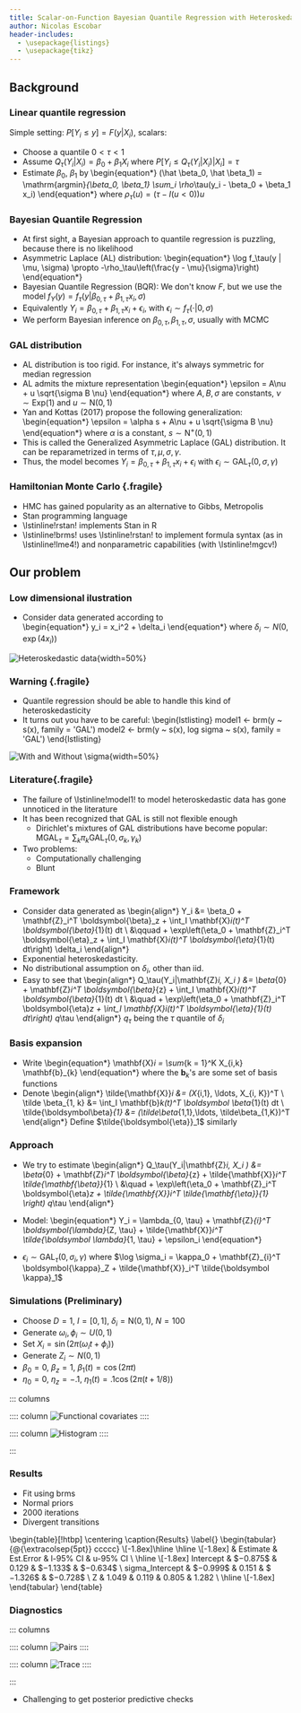 ```yaml
---
title: Scalar-on-Function Bayesian Quantile Regression with Heteroskedastic Data
author: Nicolas Escobar 
header-includes:
  - \usepackage{listings}
  - \usepackage{tikz}
---
```

<!-- 
# Project 1: BQR for Scalar-on-Function Regression with Heteroskedastic Data -->

## Background 

### Linear quantile regression 

Simple setting: $P[Y_i \leq y] = F(y | X_i)$, scalars:

- Choose a quantile $0 < \tau < 1$
- Assume $Q_\tau(Y_i | X_i) = \beta_0 + \beta_1 X_i$ where $P[Y_i \leq Q_\tau(Y_i|X_i) | X_i] = \tau$
- Estimate $\beta_0$, $\beta_1$ by 
    \begin{equation*}
    (\hat \beta_0, \hat \beta_1) = \mathrm{argmin}_{\beta_0, \beta_1} \sum_i \rho_\tau(y_i - \beta_0 + \beta_1 x_i)
    \end{equation*}
    where $\rho_\tau(u) = (\tau - I(u < 0))u$

### Bayesian Quantile Regression

- At first sight, a Bayesian approach to quantile regression is puzzling, because there is no likelihood
- Asymmetric Laplace (AL) distribution:
  \begin{equation*}
  \log f_\tau(y | \mu, \sigma) \propto -\rho_\tau\left(\frac{y - \mu}{\sigma}\right)
  \end{equation*}
- Bayesian Quantile Regression (BQR): We don't know $F$, but we use the model $f_Y(y) = f_\tau(y | \beta_{0, \tau} + \beta_{1, \tau} x_i, \sigma)$
- Equivalently $Y_i = \beta_{0,\tau} + \beta_{1, \tau} x_i + \epsilon_i$, with $\epsilon_i \sim f_\tau(\cdot| 0, \sigma)$
- We perform Bayesian inference on $\beta_{0, \tau}, \beta_{1, \tau}, \sigma$, usually with MCMC

### GAL distribution 

- AL distribution is too rigid. For instance, it's always symmetric for median regression
- AL admits the mixture representation 
  \begin{equation*}
  \epsilon = A\nu + u \sqrt{\sigma B \nu}
  \end{equation*}
  where $A, B, \sigma$ are constants, $\nu \sim \mathrm{Exp}(1)$ and $u \sim \mathrm{N}(0,1)$
- Yan and Kottas (2017) propose the following generalization:
  \begin{equation*}
  \epsilon = \alpha s + A\nu + u \sqrt{\sigma B \nu}
  \end{equation*}
  where $\alpha$ is a constant, $s \sim \mathrm{N}^+(0,1)$
- This is called the Generalized Asymmetric Laplace (GAL) distribution. It can be reparametrized in terms of $\tau, \mu, \sigma, \gamma$.
- Thus, the model becomes $Y_i = \beta_{0, \tau} + \beta_{1,\tau} x_i + \epsilon_i$ with $\epsilon_i \sim \mathrm{GAL}_\tau(0, \sigma, \gamma)$

### Hamiltonian Monte Carlo {.fragile}

- HMC has gained popularity as an alternative to Gibbs, Metropolis
- Stan programming language 
- \lstinline!rstan! implements Stan in R
- \lstinline!brms! uses \lstinline!rstan! to implement formula syntax (as in \lstinline!lme4!) and nonparametric capabilities (with \lstinline!mgcv!)

## Our problem

### Low dimensional ilustration 

-  Consider data generated according to  
    \begin{equation*}
    y_i = x_i^2 + \delta_i
    \end{equation*}
    where $\delta_i \sim N(0, \exp(4x_i))$

![Heteroskedastic data](code_by_nico/functional/slides/htskdata.png){width=50%}

### Warning {.fragile}

- Quantile regression should be able to handle this kind of heteroskedasticity 
- It turns out you have to be careful:
    \begin{lstlisting}
    model1 <- brm(y ~ s(x), family = 'GAL')
    model2 <- brm(y ~ s(x), log sigma ~ s(x), 
                    family = 'GAL')
    \end{lstlisting}

![With and Without $\sigma$](code_by_nico/functional/slides/wandwo.png){width=50%}

### Literature{.fragile}

- The failure of \lstinline!model1! to model heteroskedastic data has gone unnoticed in the literature
- It has been recognized that GAL is still not flexible enough 
  - Dirichlet's mixtures of GAL distributions have become popular:
    $\mathrm{MGAL}_\tau = \sum_k \pi_k \mathrm{GAL}_\tau(0, \sigma_k, \gamma_k)$
- Two problems:
  <!-- - Ammounts to 
    \begin{lstlisting}
    model1 <- brm(y ~ s(x), family = 'MGAL')
    \end{lstlisting}
    not adressing the heteroskedasticity directly  -->
  - Computationally challenging
  - Blunt

### Framework

- Consider data generated as 
  \begin{align*}
  Y_i &= \beta_0 + \mathbf{Z}_i^T \boldsymbol{\beta}_z + \int_I \mathbf{X}_i(t)^T \boldsymbol{\beta}_{1}(t) dt \\ &\qquad + \exp\left(\eta_0 + \mathbf{Z}_i^T \boldsymbol{\eta}_z + \int_I \mathbf{X}_i(t)^T \boldsymbol{\eta}_{1}(t) dt\right) \delta_i
  \end{align*}
- Exponential heteroskedasticity. 
- No distributional assumption on $\delta_i$, other than iid.
- Easy to see that 
  \begin{align*}
  Q_\tau(Y_i|\mathbf{Z}_i, X_i ) &= \beta_{0} + \mathbf{Z}_i^T \boldsymbol{\beta}_{z} + \int_I \mathbf{X}_i(t)^T \boldsymbol{\beta}_{1}(t) dt \\
  &\quad + \exp\left(\eta_0 + \mathbf{Z}_i^T \boldsymbol{\eta}_z + \int_I \mathbf{X}_i(t)^T \boldsymbol{\eta}_{1}(t) dt\right) q_\tau
  \end{align*}
  $q_\tau$ being the $\tau$ quantile of $\delta_i$
<!-- - So, quantiles are still linear, the problem is still tractable. -->

### Basis expansion

- Write 
  \begin{equation*}
  \mathbf{X}_i = \sum_{k = 1}^K X_{i,k} \mathbf{b}_{k}
  \end{equation*}
  where the $\mathbf{b}_{k}$'s are some set of basis functions
- Denote 
  \begin{align*}
  \tilde{\mathbf{X}}_i &= (X_{i,1}, \ldots, X_{i, K})^T \\
  \tilde \beta_{1, k} &= \int_I \mathbf{b}_k(t)^T \boldsymbol \beta_{1}(t) dt \\
  \tilde{\boldsymbol\beta}_{1} &= (\tilde\beta_{1,1},\ldots, \tilde\beta_{1,K})^T
  \end{align*} 
  Define $\tilde{\boldsymbol{\eta}}_1$ similarly

### Approach 

- We try to estimate
  \begin{align*}
  Q_\tau(Y_i|\mathbf{Z}_i, X_i ) &= \beta_{0} + \mathbf{Z}_i^T \boldsymbol{\beta}_{z} + \tilde{\mathbf{X}}_i^T \tilde{\mathbf{\beta}}_{1} \\
  &\quad + \exp\left(\eta_0 + \mathbf{Z}_i^T \boldsymbol{\eta}_z + \tilde{\mathbf{X}}_i^T \tilde{\mathbf{\eta}}_{1} \right) q_\tau
  \end{align*}

- Model:
  \begin{equation*}
  Y_i = \lambda_{0, \tau} + \mathbf{Z}_{i}^T \boldsymbol{\lambda}_{Z, \tau} + \tilde{\mathbf{X}}_i^T \tilde{\boldsymbol \lambda}_{1, \tau} + \epsilon_i
  \end{equation*}
<!-- - Approach suggested by literature: $\epsilon_i \sim \mathrm{MGAL}_\tau$. Valid, but probably inefficient.  -->
- $\epsilon_i \sim \mathrm{GAL}_\tau(0, \sigma_i, \gamma)$ where $\log \sigma_i = \kappa_0 + \mathbf{Z}_{i}^T \boldsymbol{\kappa}_Z + \tilde{\mathbf{X}}_i^T \tilde{\boldsymbol \kappa}_1$


### Simulations (Preliminary)

- Choose $D = 1$, $I = [0,1]$, $\delta_i = \mathrm{N}(0,1)$, $N = 100$
- Generate $\omega_i, \phi_i \sim U(0,1)$
- Set $X_i = \sin(2\pi(\omega_i t + \phi_i))$
- Generate $Z_i \sim N(0,1)$
- $\beta_0 = 0$, $\beta_z = 1$, $\beta_1(t) = \cos(2\pi t)$ 
- $\eta_0 = 0$, $\eta_z = -.1$, $\eta_1(t) =.1 \cos(2 \pi (t + 1/8))$ 

::: columns

:::: column
![Functional covariates](code_by_nico/functional/slides/xs.png)
::::

:::: column
![Histogram](code_by_nico/functional/slides/ys.png)
::::

:::

### Results

- Fit using brms
- Normal priors 
- 2000 iterations
- Divergent transitions

\begin{table}[!htbp] \centering 
  \caption{Results} 
  \label{} 
\begin{tabular}{@{\extracolsep{5pt}} ccccc} 
\\[-1.8ex]\hline 
\hline \\[-1.8ex] 
 & Estimate & Est.Error & l-95\% CI & u-95\% CI \\ 
\hline \\[-1.8ex] 
Intercept & $$-$0.875$ & $0.129$ & $$-$1.133$ & $$-$0.634$ \\ 
sigma\_Intercept & $$-$0.999$ & $0.151$ & $$-$1.326$ & $$-$0.728$ \\ 
Z & $1.049$ & $0.119$ & $0.805$ & $1.282$ \\ 
\hline \\[-1.8ex] 
\end{tabular} 
\end{table} 

### Diagnostics

::: columns

:::: column
![Pairs](code_by_nico/functional/slides/pairs.png)
::::

:::: column
![Trace](code_by_nico/functional/slides/trace.png)
::::

:::

- Challenging to get posterior predictive checks











<!-- - This case was already in Zoh (2023), even though it was not considered explicitely -->
<!-- 
# Project 2: Bayesian MIMIC

## Background

### Literature: MIMIC-ME

- Tekwe et al. (2014):
  \begin{eqnarray}
Y_{ij} &=& \beta_{0j} + \beta_{ys,j}S_i+ \epsilon_{y,ij}; \nonumber  \\ % \label{Model.2_eq1}  \\
S_i &=&  f_{x}(X_{i}) + \sum^{M}_{m=1} h_{z_m}(Z_m) + \eta_i; \label{Model.2_eq1}   \\ %  \label{Model.2_eq2} \\
W_{i,k} &=& X_{i} + U_{w,ik},\; \mbox{for}\; k = 1,\cdots, K\nonumber  \\
X_i | \mathbf{Z}_{i} &  = & \mu_l + \boldsymbol\alpha_{z}^T\mathbf{Z}_i + \epsilon_{x}\; \nonumber 
\end{eqnarray}

---

![](code_by_nico/functional/slides/tik.png)

## Bayesian estimation 

### First results

- Latent factors can be treated as missing data, but this is not straightforward to implement 
- Chains are very inefficient 

![Results](code_by_nico/functional/slides/sem.png)
 -->









